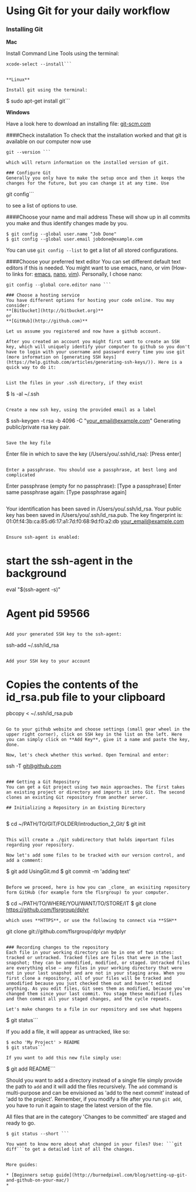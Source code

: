 # Using Git for your daily workflow

### Installing Git

**Mac**

Install Command Line Tools using the terminal:

```
xcode-select --install```


**Linux**

Install git using the terminal:
```
$ sudo apt-get install git```

**Windows**

Have a look here to download an installing file:  [git-scm.com](http://git-scm.com/book/en/v2/Getting-Started-Installing-Git "Download file")

####Check installation
To check that the installation worked and that git is available on our computer now use

```
git --version ```

which will return information on the installed version of git.

### Configure Git
Generally you only have to make the setup once and then it keeps the changes for the future, but you can change it at any time. Use

```
git config```

to see a list of options to use.

####Choose your name and mail address
These will show up in all commits you make and thus  identify changes made by you.

```
$ git config --global user.name "Job Done"
$ git config --global user.email jobdone@example.com
```

You can use ```git config --list``` to get a list of all stored configurations.

####Choose your preferred text editor
You can set different default text editors if this is needed. You might want to use emacs, nano, or vim (How-to links for: [emacs](http://zoo.cs.yale.edu/classes/cs210/help/emacs.html), [nano](https://wiki.gentoo.org/wiki/Nano/Basics_Guide), [vim](https://www.linux.com/learn/tutorials/228600-vim-101-a-beginners-guide-to-vim)). Personally, I chose nano:

```
git config --global core.editor nano ```

### Choose a hosting service
You have different options for hosting your code online. You may consider:
**[Bitbucket](http://bitbucket.org)**
or
**[GitHub](http://github.com)**

Let us assume you registered and now have a github account.

After you created an account you might first want to create an SSH key, which will uniquely identify your computer to github so you don't have to login with your username and password every time you use git (more information on [generating SSH keys](https://help.github.com/articles/generating-ssh-keys/)). Here is a quick way to do it:


List the files in your .ssh directory, if they exist
```
$ ls -al ~/.ssh
```

Create a new ssh key, using the provided email as a label
```
$ ssh-keygen -t rsa -b 4096 -C "your_email@example.com"
Generating public/private rsa key pair.
```

Save the key file
```
Enter file in which to save the key (/Users/you/.ssh/id_rsa): [Press enter]
```

Enter a passphrase. You should use a passphrase, at best long and complicated
```
Enter passphrase (empty for no passphrase): [Type a passphrase]
Enter same passphrase again: [Type passphrase again]
```
```
Your identification has been saved in /Users/you/.ssh/id_rsa.
Your public key has been saved in /Users/you/.ssh/id_rsa.pub.
The key fingerprint is:
01:0f:f4:3b:ca:85:d6:17:a1:7d:f0:68:9d:f0:a2:db your_email@example.com
```

Ensure ssh-agent is enabled:
```
# start the ssh-agent in the background
eval "$(ssh-agent -s)"
# Agent pid 59566
```

Add your generated SSH key to the ssh-agent:
```
ssh-add ~/.ssh/id_rsa
```

Add your SSH key to your account
```
# Copies the contents of the id_rsa.pub file to your clipboard
pbcopy < ~/.ssh/id_rsa.pub
```

Go to your github website and choose settings (small gear wheel in the upper right corner), click on SSH key in the list on the left. Here you can simply click on **Add Key**, give it a name and paste the key, done.

Now, let's check whether this worked. Open Terminal and enter:
```
ssh -T git@github.com
```

### Getting a Git Repository
You can get a Git project using two main approaches. The first takes an existing project or directory and imports it into Git. The second clones an existing Git repository from another server.

## Initializing a Repository in an Existing Directory


```
$ cd ~/PATH/TO/GIT/FOLDER/introduction_2_Git/
$ git init
```

This will create a ./git subdirectory that holds important files regarding your repository.

Now let's add some files to be tracked with our version control, and add a comment:

```
$ git add UsingGit.md
$ git commit -m 'adding text'
```

Before we proceed, here is how you can _clone_ an exisiting repository form GitHub (for example form the flsrgroup) to your computer.

```
$ cd ~/PATH/TO/WHERE/YOU/WANT/TO/STORE/IT
$ git clone https://github.com/flsrgroup/dplyr
```
which uses **HTTPS**, or use the following to connect via **SSH**
```
git clone git://github.com/flsrgroup/dplyr mydplyr
```

### Recording changes to the repository
Each file in your working directory can be in one of two states: tracked or untracked. Tracked files are files that were in the last snapshot; they can be unmodified, modified, or staged. Untracked files are everything else – any files in your working directory that were not in your last snapshot and are not in your staging area. When you first clone a repository, all of your files will be tracked and unmodified because you just checked them out and haven’t edited anything. As you edit files, Git sees them as modified, because you’ve changed them since your last commit. You stage these modified files and then commit all your staged changes, and the cycle repeats.

Let's make changes to a file in our repository and see what happens
```
$ git status```

If you add a file, it will appear as untracked, like so:
```
$ echo 'My Project' > README
$ git status```

If you want to add this new file simply use:
```
$ git add README```

Should you want to add a directory instead of a single file simply provide the path to ```add``` and it will add the files recursively. The ```add``` command is multi-purpose and can be envisioned as 'add to the next commit'
instead of 'add to the project'. Remember, if you modify a file after you run ```git add```, you have to run it again to stage the latest version of the file.

All files that are in the category 'Changes to be committed' are staged and ready to go.
```
$ git status --short ```

You want to know more about what changed in your files? Use: ```git diff```to get a detailed list of all the changes. 


More guides:

* [Beginners setup guide](http://burnedpixel.com/blog/setting-up-git-and-github-on-your-mac/)
*
